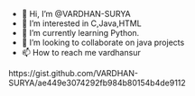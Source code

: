 - 👋 Hi, I’m @VARDHAN-SURYA
- 👀 I’m interested in C,Java,HTML
- 🌱 I’m currently learning Python.
- 💞️ I’m looking to collaborate on java projects
- 📫 How to reach me vardhansur

<!---
VARDHAN-SURYA/VARDHAN-SURYA is a ✨ special ✨ repository because its `README.md` (Simple-Chatty-Bot) appears on your GitHub profile.
You can click the Preview link to take a look at your changes.
---> https://gist.github.com/VARDHAN-SURYA/ae449e3074292fb984b80154b4de9112
